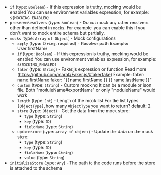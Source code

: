 
* `if` (type: `Boolean`) - If this expression is truthy, mocking would be enabled
You can use environment variables expression, for example: `${MOCKING_ENABLED}`
* `preserveResolvers` (type: `Boolean`) - Do not mock any other resolvers other than defined in `mocks`.
For example, you can enable this if you don't want to mock entire schema but partially.
* `mocks` (type: `Array of Object`) - Mock configurations: 
  * `apply` (type: `String`, required) - Resolver path
Example: User.firstName
  * `if` (type: `Boolean`) - If this expression is truthy, mocking would be enabled
You can use environment variables expression, for example: `${MOCKING_ENABLED}`
  * `faker` (type: `String`) - Faker.js expression or function
Read more (https://github.com/marak/Faker.js/#fakerfake)
Example:
faker: name.firstName
faker: "\{\{ name.firstName }} \{\{ name.lastName }}"
  * `custom` (type: `String`) - Custom mocking
It can be a module or json file.
Both "moduleName#exportName" or only "moduleName" would work
  * `length` (type: `Int`) - Length of the mock list
For the list types `[ObjectType]`, how many `ObjectType` you want to return?
default: 2
  * `store` (type: `Object`) - Get the data from the mock store: 
    * `type` (type: `String`)
    * `key` (type: `ID`)
    * `fieldName` (type: `String`)
  * `updateStore` (type: `Array of Object`) - Update the data on the mock store: 
    * `type` (type: `String`)
    * `key` (type: `ID`)
    * `fieldName` (type: `String`)
    * `value` (type: `String`)
* `initializeStore` (type: `Any`) - The path to the code runs before the store is attached to the schema
